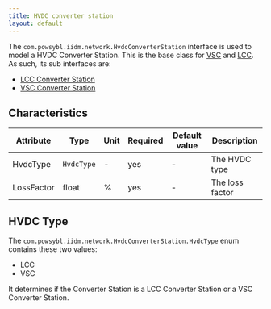 ```yaml
---
title: HVDC converter station
layout: default
---
```


The `com.powsybl.iidm.network.HvdcConverterStation` interface is used to model a HVDC Converter Station. This is the base
class for [VSC]() and [LCC](). As such, its sub interfaces are:
- [LCC Converter Station](lccConverterStation.md)
- [VSC Converter Station](vscConverterStation.md)

## Characteristics

<div class="table-wrapper" markdown="block">

| Attribute | Type | Unit | Required | Default value | Description |
| --------- | ---- | ---- | -------- | ------------- | ----------- |
| HvdcType | `HvdcType` | - | yes | - | The HVDC type |
| LossFactor | float | % | yes | - | The loss factor |

</div>

## HVDC Type
The `com.powsybl.iidm.network.HvdcConverterStation.HvdcType` enum contains these two values:
- LCC
- VSC

It determines if the Converter Station is a LCC Converter Station or a VSC Converter Station.
